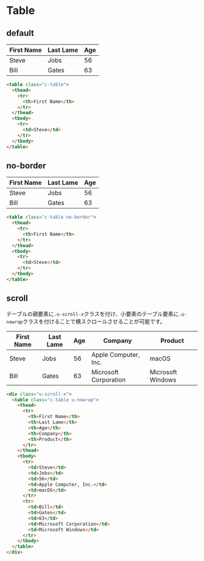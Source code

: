 # Table

## default

<div class="sample-container">
  <table class="c-table">
    <thead>
      <tr>
        <th>First Name</th>
        <th>Last Lame</th>
        <th>Age</th>
      </tr>
    </thead>
    <tbody>
      <tr>
        <td>Steve</td>
        <td>Jobs</td>
        <td>56</td>
      </tr>
      <tr>
        <td>Bill</td>
        <td>Gates</td>
        <td>63</td>
      </tr>
    </tbody>
  </table>
</div>

```html
<table class="c-table">
  <thead>
    <tr>
      <th>First Name</th>
    </tr>
  </thead>
  <tbody>
    <tr>
      <td>Steve</td>
    </tr>
  </tbody>
</table>
```

## no-border

<div class="sample-container">
  <table class="c-table no-border">
    <thead>
      <tr>
        <th>First Name</th>
        <th>Last Lame</th>
        <th>Age</th>
      </tr>
    </thead>
    <tbody>
      <tr>
        <td>Steve</td>
        <td>Jobs</td>
        <td>56</td>
      </tr>
      <tr>
        <td>Bill</td>
        <td>Gates</td>
        <td>63</td>
      </tr>
    </tbody>
  </table>
</div>

```html
<table class="c-table no-border">
  <thead>
    <tr>
      <th>First Name</th>
    </tr>
  </thead>
  <tbody>
    <tr>
      <td>Steve</td>
    </tr>
  </tbody>
</table>
```

## scroll

テーブルの親要素に`.u-scroll-x`クラスを付け、小要素のテーブル要素に`.u-nowrap`クラスを付けることで横スクロールさせることが可能です。

<div class="sample-container">
  <div class="u-scroll-x">
    <table class="c-table u-nowrap">
      <thead>
        <tr>
          <th>First Name</th>
          <th>Last Lame</th>
          <th>Age</th>
          <th>Company</th>
          <th>Product</th>
        </tr>
      </thead>
      <tbody>
        <tr>
          <td>Steve</td>
          <td>Jobs</td>
          <td>56</td>
          <td>Apple Computer, Inc.</td>
          <td>macOS</td>
        </tr>
        <tr>
          <td>Bill</td>
          <td>Gates</td>
          <td>63</td>
          <td>Microsoft Corporation</td>
          <td>Microsoft Windows</td>
        </tr>
      </tbody>
    </table>
  </div>
</div>

```html
<div class="u-scroll-x">
  <table class="c-table u-nowrap">
    <thead>
      <tr>
        <th>First Name</th>
        <th>Last Lame</th>
        <th>Age</th>
        <th>Company</th>
        <th>Product</th>
      </tr>
    </thead>
    <tbody>
      <tr>
        <td>Steve</td>
        <td>Jobs</td>
        <td>56</td>
        <td>Apple Computer, Inc.</td>
        <td>macOS</td>
      </tr>
      <tr>
        <td>Bill</td>
        <td>Gates</td>
        <td>63</td>
        <td>Microsoft Corporation</td>
        <td>Microsoft Windows</td>
      </tr>
    </tbody>
  </table>
</div>
```
